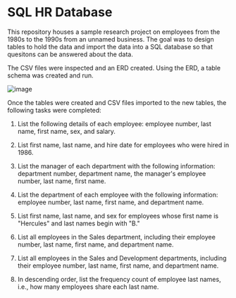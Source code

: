 # SQL HR Database

This repository houses a sample research project on employees from the 1980s to the 1990s from an unnamed business. The goal was to design tables to hold the data and import the data into a SQL database so that quesitons can be answered about the data. 

The CSV files were inspected and an ERD created. Using the ERD, a table schema was created and run. 

![image](https://user-images.githubusercontent.com/71466063/127382489-c9ddd7f8-7b93-43e2-b8a0-d24c5c489a5e.png)

Once the tables were created and CSV files imported to the new tables, the following tasks were completed: 

1. List the following details of each employee: employee number, last name, first name, sex, and salary.

2. List first name, last name, and hire date for employees who were hired in 1986.

3. List the manager of each department with the following information: department number, department name, the manager's employee number, last name, first name.

4. List the department of each employee with the following information: employee number, last name, first name, and department name.

5. List first name, last name, and sex for employees whose first name is "Hercules" and last names begin with "B."

6. List all employees in the Sales department, including their employee number, last name, first name, and department name.

7. List all employees in the Sales and Development departments, including their employee number, last name, first name, and department name.

8. In descending order, list the frequency count of employee last names, i.e., how many employees share each last name.
